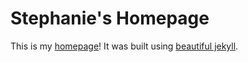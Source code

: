 # Stephanie's Homepage

This is my <a href="https://syyang93.github.io/">
homepage</a>!  It was built using <a href="http://deanattali.com/beautiful-jekyll">
beautiful jekyll</a>.
